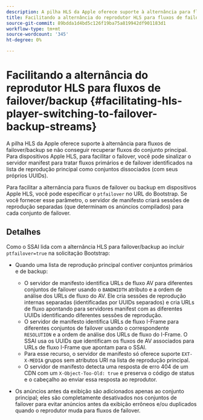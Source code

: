 ```yaml
---
description: A pilha HLS da Apple oferece suporte à alternância para fluxos de failover/backup se não conseguir recuperar fluxos do conjunto principal. Para dispositivos Apple HLS, para facilitar o failover, você pode sinalizar o servidor manifest para tratar fluxos primários e de failover identificados na lista de reprodução principal como conjuntos dissociados (com seus próprios UUIDs).
title: Facilitando a alternância do reprodutor HLS para fluxos de failover/backup
source-git-commit: 89bdda1d4bd5c126f19ba75a819942df901183d1
workflow-type: tm+mt
source-wordcount: '345'
ht-degree: 0%

---
```



# Facilitando a alternância do reprodutor HLS para fluxos de failover/backup {#facilitating-hls-player-switching-to-failover-backup-streams}

A pilha HLS da Apple oferece suporte à alternância para fluxos de failover/backup se não conseguir recuperar fluxos do conjunto principal. Para dispositivos Apple HLS, para facilitar o failover, você pode sinalizar o servidor manifest para tratar fluxos primários e de failover identificados na lista de reprodução principal como conjuntos dissociados (com seus próprios UUIDs).

Para facilitar a alternância para fluxos de failover ou backup em dispositivos Apple HLS, você pode especificar o `ptfailover` no URL do Bootstrap. Se você fornecer esse parâmetro, o servidor de manifesto criará sessões de reprodução separadas (que determinam os anúncios compilados) para cada conjunto de failover.

## Detalhes

Como o SSAI lida com a alternância HLS para failover/backup ao incluir `ptfailover=true` na solicitação Bootstrap:

* Quando uma lista de reprodução principal contiver conjuntos primários e de backup:

   * O servidor de manifesto identifica URLs de fluxo AV para diferentes conjuntos de failover usando o `BANDWIDTH` atributo e a ordem de análise dos URLs de fluxo do AV. Ele cria sessões de reprodução internas separadas (identificadas por UUIDs separados) e cria URLs de fluxo apontando para servidores manifest com as diferentes UUIDs identificando diferentes sessões de reprodução.
   * O servidor de manifesto identifica URLs de fluxo I-Frame para diferentes conjuntos de failover usando o correspondente `RESOLUTION` e a ordem de análise dos URLs de fluxo do I-Frame. O SSAI usa os UUIDs que identificam os fluxos de AV associados para URLs de fluxo I-Frame que apontam para o SSAI.
   * Para esse recurso, o servidor de manifesto só oferece suporte `EXT-X-MEDIA` grupos sem atributos URI na lista de reprodução principal.
   * O servidor de manifesto detecta uma resposta de erro 404 de um CDN com um `X-Object-Too-Old: true` e preserva o código de status e o cabeçalho ao enviar essa resposta ao reprodutor.

* Os anúncios antes da exibição são adicionados apenas ao conjunto principal; eles são completamente desativados nos conjuntos de failover para evitar anúncios antes da exibição errôneos e/ou duplicados quando o reprodutor muda para fluxos de failover.

